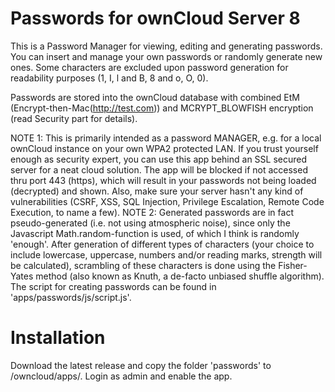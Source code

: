 # Passwords for ownCloud Server 8

This is a Password Manager for viewing, editing and generating passwords. 
You can insert and manage your own passwords or randomly generate new ones. Some characters are excluded upon password generation for readability purposes (1, I, l and B, 8 and o, O, 0). 

Passwords are stored into the ownCloud database with combined EtM (Encrypt-then-Mac(http://test.com)) and MCRYPT_BLOWFISH encryption (read Security part for details). 

NOTE 1: This is primarily intended as a password MANAGER, e.g. for a local ownCloud instance on your own WPA2 protected LAN. If you trust yourself enough as security expert, you can use this app behind an SSL secured server for a neat cloud solution. The app will be blocked if not accessed thru port 443 (https), which will result in your passwords not being loaded (decrypted) and shown. Also, make sure your server hasn't any kind of vulnerabilities (CSRF, XSS, SQL Injection, Privilege Escalation, Remote Code Execution, to name a few). 
NOTE 2: Generated passwords are in fact pseudo-generated (i.e. not using atmospheric noise), since only the Javascript Math.random-function is used, of which I think is randomly 'enough'. After generation of different types of characters (your choice to include lowercase, uppercase, numbers and/or reading marks, strength will be calculated), scrambling of these characters is done using the Fisher-Yates method (also known as Knuth, a de-facto unbiased shuffle algorithm). The script for creating passwords can be found in 'apps/passwords/js/script.js'.

# Installation

Download the latest release and copy the folder 'passwords' to /owncloud/apps/. Login as admin and enable the app.

#